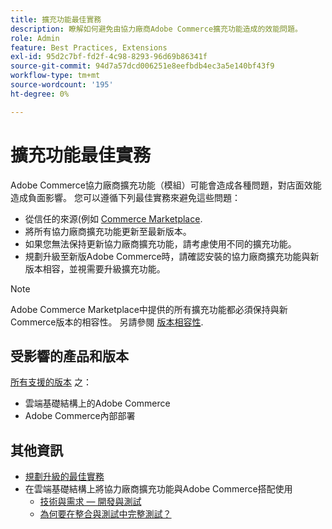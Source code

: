 ```yaml
---
title: 擴充功能最佳實務
description: 瞭解如何避免由協力廠商Adobe Commerce擴充功能造成的效能問題。
role: Admin
feature: Best Practices, Extensions
exl-id: 95d2c7bf-fd2f-4c98-8293-96d69b86341f
source-git-commit: 94d7a57dcd006251e8eefbdb4ec3a5e140bf43f9
workflow-type: tm+mt
source-wordcount: '195'
ht-degree: 0%

---
```


# 擴充功能最佳實務

Adobe Commerce協力廠商擴充功能（模組）可能會造成各種問題，對店面效能造成負面影響。 您可以遵循下列最佳實務來避免這些問題：

- 從信任的來源(例如 [Commerce Marketplace](https://marketplace.magento.com/extensions.html).
- 將所有協力廠商擴充功能更新至最新版本。
- 如果您無法保持更新協力廠商擴充功能，請考慮使用不同的擴充功能。
- 規劃升級至新版Adobe Commerce時，請確認安裝的協力廠商擴充功能與新版本相容，並視需要升級擴充功能。

>[!NOTE]
>
> Adobe Commerce Marketplace中提供的所有擴充功能都必須保持與新Commerce版本的相容性。 另請參閱 [版本相容性](https://developer.adobe.com/commerce/marketplace/guides/sellers/compatibility/releases/).

## 受影響的產品和版本

[所有支援的版本](../../../release/versions.md) 之：

- 雲端基礎結構上的Adobe Commerce
- Adobe Commerce內部部署

## 其他資訊

- [規劃升級的最佳實務](../../../upgrade/prepare/best-practices.md)
- 在雲端基礎結構上將協力廠商擴充功能與Adobe Commerce搭配使用
   - [技術與需求 — 開發與測試](https://devdocs.magento.com/cloud/requirements/cloud-requirements.html#cloud-req-devtest)
   - [為何要在整合與測試中完整測試？](https://devdocs.magento.com/cloud/live/live.html#whytest)
